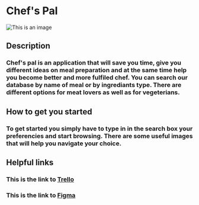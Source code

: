 # Chef's Pal    

![This is an image](https://s3.amazonaws.com/cms.ipressroom.com/175/files/20178/59cbdbea2cfac26c9066daa4_Culinary-Medicine/Culinary-Medicine_hero.jpg)   

## Description    

### Chef's pal is an application that will save you time, give you different ideas on meal preparation and at the same time help you become better and more fulfiled chef. You can search our database by name of meal or by ingrediants type. There are different options for meat lovers as well as for vegeterians. 

## How to get you started      

### To get started you simply have to type in in the search box your preferencies and start browsing. There are some useful images that will help you navigate your choice.

## Helpful links    

### This is the link  to [Trello](https://trello.com/b/9R5UlUsm/chefs-pal)

### This is the link to [Figma](https://www.figma.com/file/aQ1bCcK0gOkeX0gXB4zYXH/Chef's-Pal-Wireframe?node-id=1%3A2&t=VHPtda8PORcLIf6I-1)
